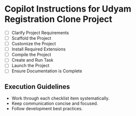 # Copilot Instructions for Udyam Registration Clone Project

- [ ] Clarify Project Requirements
- [ ] Scaffold the Project
- [ ] Customize the Project
- [ ] Install Required Extensions
- [ ] Compile the Project
- [ ] Create and Run Task
- [ ] Launch the Project
- [ ] Ensure Documentation is Complete

## Execution Guidelines
- Work through each checklist item systematically.
- Keep communication concise and focused.
- Follow development best practices.
